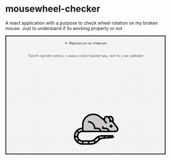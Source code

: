 # mousewheel-checker
A react application with a purpose to check wheel rotation on my broken mouse. 
Just to understand if its working properly or not
</br>

![](screenshot.png)